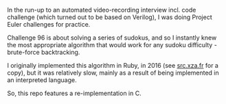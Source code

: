 In the run-up to an automated video-recording interview incl. code challenge (which turned out to be based on Verilog), I was doing Project Euler challenges for practice.

Challenge 96 is about solving a series of sudokus, and so I instantly knew the most appropriate algorithm that would work for any sudoku difficulty - brute-force backtracking.

I originally implemented this algorithm in Ruby, in 2016 (see [src.xza.fr](https://src.xza.fr) for a copy), but it was relatively slow, mainly as a result of being implemented in an interpreted language.

So, this repo features a re-implementation in C.
